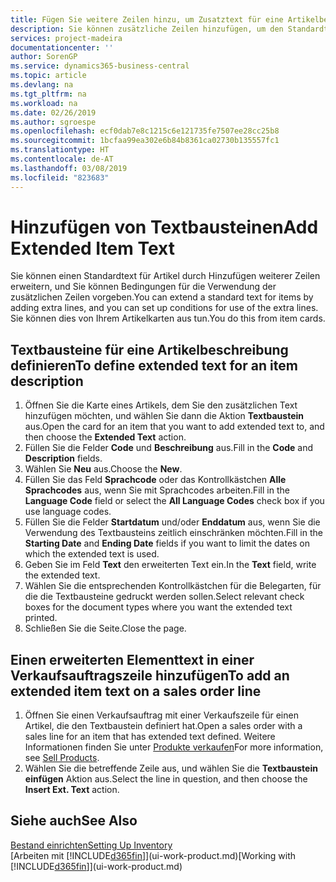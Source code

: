 ```yaml
---
title: Fügen Sie weitere Zeilen hinzu, um Zusatztext für eine Artikelbeschreibung zu definieren| Microsoft Docs
description: Sie können zusätzliche Zeilen hinzufügen, um den Standardtext zu erweitern, der einen Artikel enthält.
services: project-madeira
documentationcenter: ''
author: SorenGP
ms.service: dynamics365-business-central
ms.topic: article
ms.devlang: na
ms.tgt_pltfrm: na
ms.workload: na
ms.date: 02/26/2019
ms.author: sgroespe
ms.openlocfilehash: ecf0dab7e8c1215c6e121735fe7507ee28cc25b8
ms.sourcegitcommit: 1bcfaa99ea302e6b84b8361ca02730b135557fc1
ms.translationtype: HT
ms.contentlocale: de-AT
ms.lasthandoff: 03/08/2019
ms.locfileid: "823683"
---
```

# <a name="add-extended-item-text"></a><span data-ttu-id="42c0d-103">Hinzufügen von Textbausteinen</span><span class="sxs-lookup"><span data-stu-id="42c0d-103">Add Extended Item Text</span></span>
<span data-ttu-id="42c0d-104">Sie können einen Standardtext für Artikel durch Hinzufügen weiterer Zeilen erweitern, und Sie können Bedingungen für die Verwendung der zusätzlichen Zeilen vorgeben.</span><span class="sxs-lookup"><span data-stu-id="42c0d-104">You can extend a standard text for items by adding extra lines, and you can set up conditions for use of the extra lines.</span></span> <span data-ttu-id="42c0d-105">Sie können dies von Ihrem Artikelkarten aus tun.</span><span class="sxs-lookup"><span data-stu-id="42c0d-105">You do this from item cards.</span></span>

## <a name="to-define-extended-text-for-an-item-description"></a><span data-ttu-id="42c0d-106">Textbausteine für eine Artikelbeschreibung definieren</span><span class="sxs-lookup"><span data-stu-id="42c0d-106">To define extended text for an item description</span></span>
1. <span data-ttu-id="42c0d-107">Öffnen Sie die Karte eines Artikels, dem Sie den zusätzlichen Text hinzufügen möchten, und wählen Sie dann die Aktion **Textbaustein** aus.</span><span class="sxs-lookup"><span data-stu-id="42c0d-107">Open the card for an item that you want to add extended text to, and then choose the **Extended Text** action.</span></span>
2. <span data-ttu-id="42c0d-108">Füllen Sie die Felder **Code** und **Beschreibung** aus.</span><span class="sxs-lookup"><span data-stu-id="42c0d-108">Fill in the **Code** and **Description** fields.</span></span>
3. <span data-ttu-id="42c0d-109">Wählen Sie **Neu** aus.</span><span class="sxs-lookup"><span data-stu-id="42c0d-109">Choose the **New**.</span></span>
4. <span data-ttu-id="42c0d-110">Füllen Sie das Feld **Sprachcode** oder das Kontrollkästchen **Alle Sprachcodes** aus, wenn Sie mit Sprachcodes arbeiten.</span><span class="sxs-lookup"><span data-stu-id="42c0d-110">Fill in the **Language Code** field or select the **All Language Codes** check box if you use language codes.</span></span>
5. <span data-ttu-id="42c0d-111">Füllen Sie die Felder **Startdatum** und/oder **Enddatum** aus, wenn Sie die Verwendung des Textbausteins zeitlich einschränken möchten.</span><span class="sxs-lookup"><span data-stu-id="42c0d-111">Fill in the **Starting Date** and **Ending Date** fields if you want to limit the dates on which the extended text is used.</span></span>
6. <span data-ttu-id="42c0d-112">Geben Sie im Feld **Text** den erweiterten Text ein.</span><span class="sxs-lookup"><span data-stu-id="42c0d-112">In the **Text** field, write the extended text.</span></span>
7. <span data-ttu-id="42c0d-113">Wählen Sie die entsprechenden Kontrollkästchen für die Belegarten, für die die Textbausteine gedruckt werden sollen.</span><span class="sxs-lookup"><span data-stu-id="42c0d-113">Select relevant check boxes for the document types where you want the extended text printed.</span></span>
8. <span data-ttu-id="42c0d-114">Schließen Sie die Seite.</span><span class="sxs-lookup"><span data-stu-id="42c0d-114">Close the page.</span></span>

## <a name="to-add-an-extended-item-text-on-a-sales-order-line"></a><span data-ttu-id="42c0d-115">Einen erweiterten Elementtext in einer Verkaufsauftragszeile hinzufügen</span><span class="sxs-lookup"><span data-stu-id="42c0d-115">To add an extended item text on a sales order line</span></span>
1. <span data-ttu-id="42c0d-116">Öffnen Sie einen Verkaufsauftrag mit einer Verkaufszeile für einen Artikel, die den Textbaustein definiert hat.</span><span class="sxs-lookup"><span data-stu-id="42c0d-116">Open a sales order with a sales line for an item that has extended text defined.</span></span> <span data-ttu-id="42c0d-117">Weitere Informationen finden Sie unter [Produkte verkaufen](sales-how-sell-products.md)</span><span class="sxs-lookup"><span data-stu-id="42c0d-117">For more information, see [Sell Products](sales-how-sell-products.md).</span></span>
2. <span data-ttu-id="42c0d-118">Wählen Sie die betreffende Zeile aus, und wählen Sie die **Textbaustein einfügen** Aktion aus.</span><span class="sxs-lookup"><span data-stu-id="42c0d-118">Select the line in question, and then choose the **Insert Ext. Text** action.</span></span>

## <a name="see-also"></a><span data-ttu-id="42c0d-119">Siehe auch</span><span class="sxs-lookup"><span data-stu-id="42c0d-119">See Also</span></span>
[<span data-ttu-id="42c0d-120">Bestand einrichten</span><span class="sxs-lookup"><span data-stu-id="42c0d-120">Setting Up Inventory</span></span>](inventory-setup-inventory.md)  
<span data-ttu-id="42c0d-121">[Arbeiten mit [!INCLUDE[d365fin](includes/d365fin_md.md)]](ui-work-product.md)</span><span class="sxs-lookup"><span data-stu-id="42c0d-121">[Working with [!INCLUDE[d365fin](includes/d365fin_md.md)]](ui-work-product.md)</span></span>
